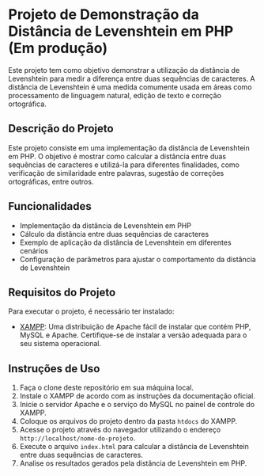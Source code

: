 # Projeto de Demonstração da Distância de Levenshtein em PHP (Em produção)

Este projeto tem como objetivo demonstrar a utilização da distância de Levenshtein para medir a diferença entre duas sequências de caracteres. A distância de Levenshtein é uma medida comumente usada em áreas como processamento de linguagem natural, edição de texto e correção ortográfica.

## Descrição do Projeto

Este projeto consiste em uma implementação da distância de Levenshtein em PHP. O objetivo é mostrar como calcular a distância entre duas sequências de caracteres e utilizá-la para diferentes finalidades, como verificação de similaridade entre palavras, sugestão de correções ortográficas, entre outros.

## Funcionalidades

- Implementação da distância de Levenshtein em PHP
- Cálculo da distância entre duas sequências de caracteres
- Exemplo de aplicação da distância de Levenshtein em diferentes cenários
- Configuração de parâmetros para ajustar o comportamento da distância de Levenshtein

## Requisitos do Projeto

Para executar o projeto, é necessário ter instalado:

- [XAMPP](https://www.apachefriends.org/pt_br/index.html): Uma distribuição de Apache fácil de instalar que contém PHP, MySQL e Apache. Certifique-se de instalar a versão adequada para o seu sistema operacional.

## Instruções de Uso

1. Faça o clone deste repositório em sua máquina local.
2. Instale o XAMPP de acordo com as instruções da documentação oficial.
3. Inicie o servidor Apache e o serviço do MySQL no painel de controle do XAMPP.
4. Coloque os arquivos do projeto dentro da pasta `htdocs` do XAMPP.
5. Acesse o projeto através do navegador utilizando o endereço `http://localhost/nome-do-projeto`.
6. Execute o arquivo `index.html` para calcular a distância de Levenshtein entre duas sequências de caracteres.
7. Analise os resultados gerados pela distância de Levenshtein em PHP.

